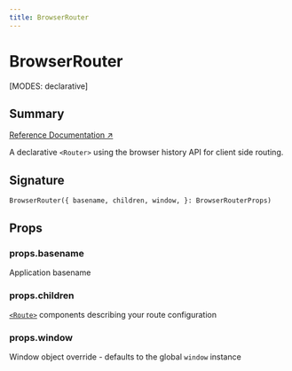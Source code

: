 ```yaml
---
title: BrowserRouter
---
```


# BrowserRouter

<!--
⚠️ ⚠️ IMPORTANT ⚠️ ⚠️ 

Hey! Thank you for helping improve our documentation!

This file is auto-generated from the JSDoc comments in the source
code, so please find the definition of this API and edit the JSDoc
comments accordingly and this file will be re-generated once those
changes are merged.
-->

[MODES: declarative]

## Summary

[Reference Documentation ↗](https://api.reactrouter.com/v7/functions/react_router.BrowserRouter.html)

A declarative `<Router>` using the browser history API for client side routing.

## Signature

```tsx
BrowserRouter({ basename, children, window, }: BrowserRouterProps)
```

## Props

### props.basename

Application basename

### props.children

[`<Route>`](../components/Route) components describing your route configuration

### props.window

Window object override - defaults to the global `window` instance

